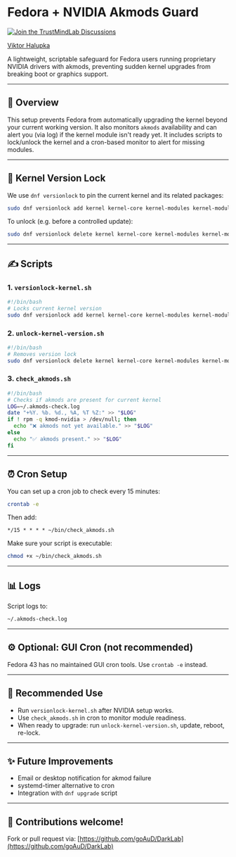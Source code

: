 # Fedora + NVIDIA Akmods Guard

[![Join the TrustMindLab Discussions](https://img.shields.io/badge/💬_Join-TrustMindLab-blueviolet)](https://github.com/goAuD/MyHomeLab/discussions/1)  
<div class="badge-base LI-profile-badge" data-locale="hu_HU" data-size="medium" data-theme="light" data-type="VERTICAL" data-vanity="viktor-halupka-weiz" data-version="v1">
  <a class="badge-base__link LI-simple-link" href="https://at.linkedin.com/in/viktor-halupka-weiz?trk=profile-badge">Viktor Halupka</a>
</div>

A lightweight, scriptable safeguard for Fedora users running proprietary NVIDIA drivers with akmods, preventing sudden kernel upgrades from breaking boot or graphics support.

---

## 🚀 Overview

This setup prevents Fedora from automatically upgrading the kernel beyond your current working version. It also monitors `akmods` availability and can alert you (via log) if the kernel module isn't ready yet. It includes scripts to lock/unlock the kernel and a cron-based monitor to alert for missing modules.

---

## 🔐 Kernel Version Lock

We use `dnf versionlock` to pin the current kernel and its related packages:

```bash
sudo dnf versionlock add kernel kernel-core kernel-modules kernel-modules-extra
```

To unlock (e.g. before a controlled update):

```bash
sudo dnf versionlock delete kernel kernel-core kernel-modules kernel-modules-extra
```

---

## ✍️ Scripts

### 1. `versionlock-kernel.sh`

```bash
#!/bin/bash
# Locks current kernel version
sudo dnf versionlock add kernel kernel-core kernel-modules kernel-modules-extra
```

### 2. `unlock-kernel-version.sh`

```bash
#!/bin/bash
# Removes version lock
sudo dnf versionlock delete kernel kernel-core kernel-modules kernel-modules-extra
```

### 3. `check_akmods.sh`

```bash
#!/bin/bash
# Checks if akmods are present for current kernel
LOG=~/.akmods-check.log
date "+%Y. %b. %d., %A, %T %Z:" >> "$LOG"
if ! rpm -q kmod-nvidia > /dev/null; then
  echo "❌ akmods not yet available." >> "$LOG"
else
  echo "✅ akmods present." >> "$LOG"
fi
```

---

## ⏰ Cron Setup

You can set up a cron job to check every 15 minutes:

```bash
crontab -e
```

Then add:

```cron
*/15 * * * * ~/bin/check_akmods.sh
```

Make sure your script is executable:

```bash
chmod +x ~/bin/check_akmods.sh
```

---

## 📊 Logs

Script logs to:

```bash
~/.akmods-check.log
```

---

## ⚙️ Optional: GUI Cron (not recommended)

Fedora 43 has no maintained GUI cron tools. Use `crontab -e` instead.

---

## 🔹 Recommended Use

- Run `versionlock-kernel.sh` after NVIDIA setup works.
- Use `check_akmods.sh` in cron to monitor module readiness.
- When ready to upgrade: run `unlock-kernel-version.sh`, update, reboot, re-lock.

---

## ✨ Future Improvements

- Email or desktop notification for akmod failure
- systemd-timer alternative to cron
- Integration with `dnf upgrade` script

---

## 🙌 Contributions welcome!

Fork or pull request via: [https://github.com/goAuD/DarkLab](https://github.com/goAuD/DarkLab)
